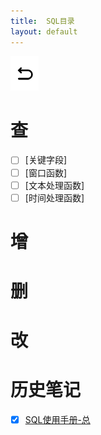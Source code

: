 ```yaml
---
title:  SQL目录
layout: default
---
```

[![返回](/assets/images/back.png)](../../../../)

# 查

- [ ] [关键字段]
- [ ] [窗口函数]
- [ ] [文本处理函数]
- [ ] [时间处理函数]

# 增

# 删

# 改

# 历史笔记

- [x] [SQL使用手册-总](../../../../2022/06/01/SQL_Note.html)